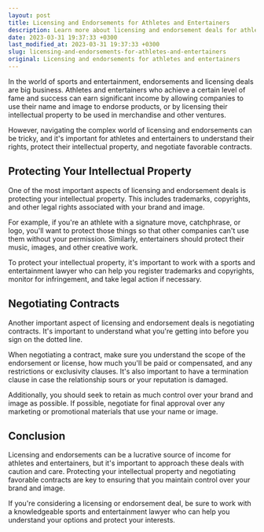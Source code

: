 ```yaml
---
layout: post
title: Licensing and Endorsements for Athletes and Entertainers
description: Learn more about licensing and endorsement deals for athletes and entertainers, including how to protect your intellectual property and negotiate contracts, in this guide to sports and entertainment law.
date: 2023-03-31 19:37:33 +0300
last_modified_at: 2023-03-31 19:37:33 +0300
slug: licensing-and-endorsements-for-athletes-and-entertainers
original: Licensing and endorsements for athletes and entertainers
---
```


In the world of sports and entertainment, endorsements and licensing deals are big business. Athletes and entertainers who achieve a certain level of fame and success can earn significant income by allowing companies to use their name and image to endorse products, or by licensing their intellectual property to be used in merchandise and other ventures.

However, navigating the complex world of licensing and endorsements can be tricky, and it's important for athletes and entertainers to understand their rights, protect their intellectual property, and negotiate favorable contracts.

## Protecting Your Intellectual Property

One of the most important aspects of licensing and endorsement deals is protecting your intellectual property. This includes trademarks, copyrights, and other legal rights associated with your brand and image.

For example, if you're an athlete with a signature move, catchphrase, or logo, you'll want to protect those things so that other companies can't use them without your permission. Similarly, entertainers should protect their music, images, and other creative work.

To protect your intellectual property, it's important to work with a sports and entertainment lawyer who can help you register trademarks and copyrights, monitor for infringement, and take legal action if necessary.

## Negotiating Contracts

Another important aspect of licensing and endorsement deals is negotiating contracts. It's important to understand what you're getting into before you sign on the dotted line.

When negotiating a contract, make sure you understand the scope of the endorsement or license, how much you'll be paid or compensated, and any restrictions or exclusivity clauses. It's also important to have a termination clause in case the relationship sours or your reputation is damaged.

Additionally, you should seek to retain as much control over your brand and image as possible. If possible, negotiate for final approval over any marketing or promotional materials that use your name or image.

## Conclusion

Licensing and endorsements can be a lucrative source of income for athletes and entertainers, but it's important to approach these deals with caution and care. Protecting your intellectual property and negotiating favorable contracts are key to ensuring that you maintain control over your brand and image.

If you're considering a licensing or endorsement deal, be sure to work with a knowledgeable sports and entertainment lawyer who can help you understand your options and protect your interests.